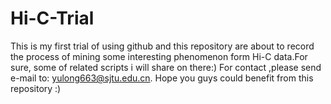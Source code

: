 # Hi-C-Trial
This is my first trial of using github and this repository are about to record the process of mining some interesting phenomenon form Hi-C data.For sure, some of related scripts i will share on there:) For contact ,please send e-mail to: yulong663@sjtu.edu.cn. Hope you guys could benefit from this repository :)
